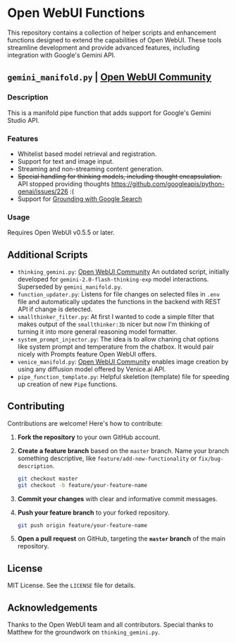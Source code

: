 # Open WebUI Functions

This repository contains a collection of helper scripts and enhancement functions designed to extend the capabilities of Open WebUI. These tools streamline development and provide advanced features, including integration with Google's Gemini API.

## `gemini_manifold.py` | [Open WebUI Community](https://openwebui.com/f/suurt8ll/gemini_manifold)

### Description

This is a manifold pipe function that adds support for Google's Gemini Studio API.

### Features

-   Whitelist based model retrieval and registration.
-   Support for text and image input.
-   Streaming and non-streaming content generation.
-   ~~Special handling for thinking models, including thought encapsulation.~~  
    API stopped providing thoughts https://github.com/googleapis/python-genai/issues/226 :(
-   Support for [Grounding with Google Search](https://ai.google.dev/gemini-api/docs/grounding?lang=python)

### Usage

Requires Open WebUI v0.5.5 or later.

## Additional Scripts

-   `thinking_gemini.py`: [Open WebUI Community](https://openwebui.com/f/suurt8ll/thinking_gemini) An outdated script, initially developed for `gemini-2.0-flash-thinking-exp` model interactions. Superseded by `gemini_manifold.py`.
-   `function_updater.py`: Listens for file changes on selected files in `.env` file and automatically updates the functions in the backend with REST API if change is detected.
-   `smallthinker_filter.py`: At first I wanted to code a simple filter that makes output of the `smallthinker:3b` nicer but now I'm thinking of turning it into more general reasoning model formatter.
-   `system_prompt_injector.py`: The idea is to allow chaning chat options like system prompt and temperature from the chatbox. It would pair nicely with Prompts feature Open WebUI offers.
-   `venice_manifold.py`: [Open WebUI Community](https://openwebui.com/f/suurt8ll/venice_image_generation) enables image creation by using any diffusion model offered by Venice.ai API.
-   `pipe_function_template.py`: Helpful skeletion (template) file for speeding up creation of new `Pipe` functions.

## Contributing

Contributions are welcome! Here's how to contribute:

1.  **Fork the repository** to your own GitHub account.
2.  **Create a feature branch** based on the `master` branch.  Name your branch something descriptive, like `feature/add-new-functionality` or `fix/bug-description`.

    ```bash
    git checkout master
    git checkout -b feature/your-feature-name
    ```

3.  **Commit your changes** with clear and informative commit messages.
4.  **Push your feature branch** to your forked repository.

    ```bash
    git push origin feature/your-feature-name
    ```

5.  **Open a pull request** on GitHub, targeting the **`master` branch** of the main repository.

## License

MIT License. See the `LICENSE` file for details.

## Acknowledgements

Thanks to the Open WebUI team and all contributors. Special thanks to Matthew for the groundwork on `thinking_gemini.py`.
